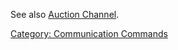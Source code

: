 See also [Auction Channel](Auction_Channel "wikilink").

[Category: Communication
Commands](Category:_Communication_Commands "wikilink")
